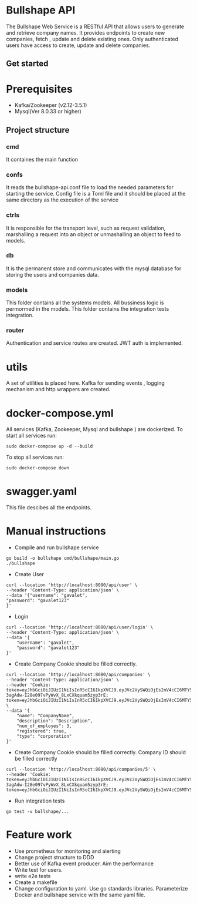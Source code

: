 # Bullshape API
The Bullshape Web Service is a RESTful API that allows users to generate and retrieve company names. It provides endpoints to create new companies, fetch , update and delete existing ones. Only authenticated users have access to create, update and delete companies.


## Get started
# Prerequisites
- Kafka/Zookeeper (v2.12-3.5.1)
- Mysql(Ver 8.0.33 or higher)

## Project structure
### cmd
It containes the main function
### confs
It reads the bullshape-api.conf file to load the needed parameters for starting the service. Config file is a Toml file and it should be placed at the same directory as the execution of the service
### ctrls
It is responsible for the transport level, such as request validation, marshalling a request into an object or unmashalling an object to feed to models.
### db
It is the permanent store and communicates with the mysql  database for storing the users and companies data.

### models
This folder contains all the systems models. All bussiness logic is permormed in the models. This folder contains the integration tests integration.

### router
Authentication and service routes are created. JWT auth is implemented.

# utils 
A set of utilities is placed here. Kafka for sending events ,  logging mechanism and http wrappers are created.

# docker-compose.yml
All services (Kafka, Zookeeper, Mysql and bullshape ) are dockerized. To start all services run:
```
sudo docker-compose up -d --build
```
To stop all services run:
```
sudo docker-compose down
```
# swagger.yaml
This file descibes all the endpoints. 

# Manual instructions
- Compile and run bullshape service 
```
go build -o bullshape cmd/bullshape/main.go
./bullshape
```
- Create User
```
curl --location 'http://localhost:8080/api/user' \
--header 'Content-Type: application/json' \
--data '{"username": "gavalet",
"password": "gavalet123"
}'
```
- Login
```
curl --location 'http://localhost:8080/api/user/login' \
--header 'Content-Type: application/json' \
--data '{
    "username": "gavalet",
    "password": "gavalet123"
}'

```
- Create Company
Cookie should be filled correctly.
```
curl --location 'http://localhost:8080/api/companies' \
--header 'Content-Type: application/json' \
--header 'Cookie: token=eyJhbGciOiJIUzI1NiIsInR5cCI6IkpXVCJ9.eyJVc2VySWQiOjEsImV4cCI6MTY5MDg1MTgxMSwianRpIjoiMSJ9.Hos4-3agAdw-I28e097vPyWvX_8LxCXkquam5zyp3rE; token=eyJhbGciOiJIUzI1NiIsInR5cCI6IkpXVCJ9.eyJVc2VySWQiOjEsImV4cCI6MTY5MDk0NTg1Mn0.QfJcSqqmLuflGKic7I8TCVOokh_X5SSg6ITI2ij_peM' \
--data '{
    "name": "CompanyName",
    "description": "Description",
    "num_of_employes": 3,
    "registered": true,
    "type": "corporation"
}'
```

- Create Company
Cookie should be filled correctly.
Company ID should be filled correctly
```
curl --location 'http://localhost:8080/api/companies/5' \
--header 'Cookie: token=eyJhbGciOiJIUzI1NiIsInR5cCI6IkpXVCJ9.eyJVc2VySWQiOjEsImV4cCI6MTY5MDg1MTgxMSwianRpIjoiMSJ9.Hos4-3agAdw-I28e097vPyWvX_8LxCXkquam5zyp3rE; token=eyJhbGciOiJIUzI1NiIsInR5cCI6IkpXVCJ9.eyJVc2VySWQiOjEsImV4cCI6MTY5MDk0NTg1Mn0.QfJcSqqmLuflGKic7I8TCVOokh_X5SSg6ITI2ij_peM'
```

- Run integration tests
```
go test -v bullshape/...
```


# Feature work
 - Use prometheus for monitoring and alerting 
 - Change project structure to DDD
 - Better use of Kafka event producer. Aim the performance
 - Write test for users. 
 - write e2e tests
 - Create a makefile 
 - Change configuration to yaml. Use go standards libraries. Parameterize Docker and bullshape service with the same yaml file.
 

